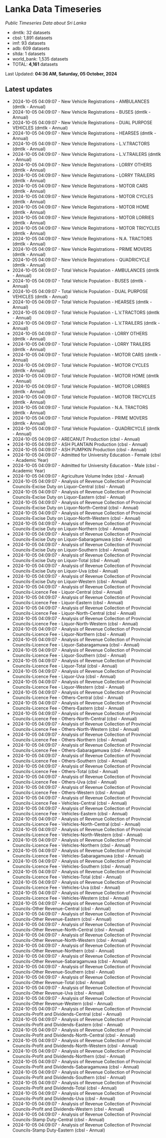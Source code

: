 # Lanka Data Timeseries
*Public Timeseries Data about Sri Lanka*

* dmtlk: 32 datasets
* cbsl: 1,891 datasets
* imf: 93 datasets
* adb: 609 datasets
* sltda: 1 datasets
* world_bank: 1,535 datasets
* TOTAL: **4,161** datasets

Last Updated: **04:36 AM, Saturday, 05 October, 2024**

## Latest updates

* 2024-10-05 04:09:07 - New Vehicle Registrations - AMBULANCES (dmtlk - Annual)
* 2024-10-05 04:09:07 - New Vehicle Registrations - BUSES (dmtlk - Annual)
* 2024-10-05 04:09:07 - New Vehicle Registrations - DUAL PURPOSE VEHICLES (dmtlk - Annual)
* 2024-10-05 04:09:07 - New Vehicle Registrations - HEARSES (dmtlk - Annual)
* 2024-10-05 04:09:07 - New Vehicle Registrations - L.V.TRACTORS (dmtlk - Annual)
* 2024-10-05 04:09:07 - New Vehicle Registrations - L.V.TRAILERS (dmtlk - Annual)
* 2024-10-05 04:09:07 - New Vehicle Registrations - LORRY OTHERS (dmtlk - Annual)
* 2024-10-05 04:09:07 - New Vehicle Registrations - LORRY TRAILERS (dmtlk - Annual)
* 2024-10-05 04:09:07 - New Vehicle Registrations - MOTOR CARS (dmtlk - Annual)
* 2024-10-05 04:09:07 - New Vehicle Registrations - MOTOR CYCLES (dmtlk - Annual)
* 2024-10-05 04:09:07 - New Vehicle Registrations - MOTOR HOME (dmtlk - Annual)
* 2024-10-05 04:09:07 - New Vehicle Registrations - MOTOR LORRIES (dmtlk - Annual)
* 2024-10-05 04:09:07 - New Vehicle Registrations - MOTOR TRICYCLES (dmtlk - Annual)
* 2024-10-05 04:09:07 - New Vehicle Registrations - N.A. TRACTORS (dmtlk - Annual)
* 2024-10-05 04:09:07 - New Vehicle Registrations - PRIME MOVERS (dmtlk - Annual)
* 2024-10-05 04:09:07 - New Vehicle Registrations - QUADRICYCLE (dmtlk - Annual)
* 2024-10-05 04:09:07 - Total Vehicle Population - AMBULANCES (dmtlk - Annual)
* 2024-10-05 04:09:07 - Total Vehicle Population - BUSES (dmtlk - Annual)
* 2024-10-05 04:09:07 - Total Vehicle Population - DUAL PURPOSE VEHICLES (dmtlk - Annual)
* 2024-10-05 04:09:07 - Total Vehicle Population - HEARSES (dmtlk - Annual)
* 2024-10-05 04:09:07 - Total Vehicle Population - L.V.TRACTORS (dmtlk - Annual)
* 2024-10-05 04:09:07 - Total Vehicle Population - L.V.TRAILERS (dmtlk - Annual)
* 2024-10-05 04:09:07 - Total Vehicle Population - LORRY OTHERS (dmtlk - Annual)
* 2024-10-05 04:09:07 - Total Vehicle Population - LORRY TRAILERS (dmtlk - Annual)
* 2024-10-05 04:09:07 - Total Vehicle Population - MOTOR CARS (dmtlk - Annual)
* 2024-10-05 04:09:07 - Total Vehicle Population - MOTOR CYCLES (dmtlk - Annual)
* 2024-10-05 04:09:07 - Total Vehicle Population - MOTOR HOME (dmtlk - Annual)
* 2024-10-05 04:09:07 - Total Vehicle Population - MOTOR LORRIES (dmtlk - Annual)
* 2024-10-05 04:09:07 - Total Vehicle Population - MOTOR TRICYCLES (dmtlk - Annual)
* 2024-10-05 04:09:07 - Total Vehicle Population - N.A. TRACTORS (dmtlk - Annual)
* 2024-10-05 04:09:07 - Total Vehicle Population - PRIME MOVERS (dmtlk - Annual)
* 2024-10-05 04:09:07 - Total Vehicle Population - QUADRICYCLE (dmtlk - Annual)
* 2024-10-05 04:09:07 - ARECANUT Production (cbsl - Annual)
* 2024-10-05 04:09:07 - ASH PLANTAIN Production (cbsl - Annual)
* 2024-10-05 04:09:07 - ASH PUMPKIN Production (cbsl - Annual)
* 2024-10-05 04:09:07 - Admitted for University Education - Female (cbsl - Academic Year)
* 2024-10-05 04:09:07 - Admitted for University Education - Male (cbsl - Academic Year)
* 2024-10-05 04:09:07 - Agriculture Volume Index (cbsl - Annual)
* 2024-10-05 04:09:07 - Analysis of Revenue Collection of Provincial Councils-Excise Duty on Liquor-Central (cbsl - Annual)
* 2024-10-05 04:09:07 - Analysis of Revenue Collection of Provincial Councils-Excise Duty on Liquor-Eastern (cbsl - Annual)
* 2024-10-05 04:09:07 - Analysis of Revenue Collection of Provincial Councils-Excise Duty on Liquor-North-Central (cbsl - Annual)
* 2024-10-05 04:09:07 - Analysis of Revenue Collection of Provincial Councils-Excise Duty on Liquor-North-Western (cbsl - Annual)
* 2024-10-05 04:09:07 - Analysis of Revenue Collection of Provincial Councils-Excise Duty on Liquor-Northern (cbsl - Annual)
* 2024-10-05 04:09:07 - Analysis of Revenue Collection of Provincial Councils-Excise Duty on Liquor-Sabaragamuwa (cbsl - Annual)
* 2024-10-05 04:09:07 - Analysis of Revenue Collection of Provincial Councils-Excise Duty on Liquor-Southern (cbsl - Annual)
* 2024-10-05 04:09:07 - Analysis of Revenue Collection of Provincial Councils-Excise Duty on Liquor-Total (cbsl - Annual)
* 2024-10-05 04:09:07 - Analysis of Revenue Collection of Provincial Councils-Excise Duty on Liquor-Uva (cbsl - Annual)
* 2024-10-05 04:09:07 - Analysis of Revenue Collection of Provincial Councils-Excise Duty on Liquor-Western (cbsl - Annual)
* 2024-10-05 04:09:07 - Analysis of Revenue Collection of Provincial Councils-Licence Fee - Liquor-Central (cbsl - Annual)
* 2024-10-05 04:09:07 - Analysis of Revenue Collection of Provincial Councils-Licence Fee - Liquor-Eastern (cbsl - Annual)
* 2024-10-05 04:09:07 - Analysis of Revenue Collection of Provincial Councils-Licence Fee - Liquor-North-Central (cbsl - Annual)
* 2024-10-05 04:09:07 - Analysis of Revenue Collection of Provincial Councils-Licence Fee - Liquor-North-Western (cbsl - Annual)
* 2024-10-05 04:09:07 - Analysis of Revenue Collection of Provincial Councils-Licence Fee - Liquor-Northern (cbsl - Annual)
* 2024-10-05 04:09:07 - Analysis of Revenue Collection of Provincial Councils-Licence Fee - Liquor-Sabaragamuwa (cbsl - Annual)
* 2024-10-05 04:09:07 - Analysis of Revenue Collection of Provincial Councils-Licence Fee - Liquor-Southern (cbsl - Annual)
* 2024-10-05 04:09:07 - Analysis of Revenue Collection of Provincial Councils-Licence Fee - Liquor-Total (cbsl - Annual)
* 2024-10-05 04:09:07 - Analysis of Revenue Collection of Provincial Councils-Licence Fee - Liquor-Uva (cbsl - Annual)
* 2024-10-05 04:09:07 - Analysis of Revenue Collection of Provincial Councils-Licence Fee - Liquor-Western (cbsl - Annual)
* 2024-10-05 04:09:07 - Analysis of Revenue Collection of Provincial Councils-Licence Fee - Others-Central (cbsl - Annual)
* 2024-10-05 04:09:07 - Analysis of Revenue Collection of Provincial Councils-Licence Fee - Others-Eastern (cbsl - Annual)
* 2024-10-05 04:09:07 - Analysis of Revenue Collection of Provincial Councils-Licence Fee - Others-North-Central (cbsl - Annual)
* 2024-10-05 04:09:07 - Analysis of Revenue Collection of Provincial Councils-Licence Fee - Others-North-Western (cbsl - Annual)
* 2024-10-05 04:09:07 - Analysis of Revenue Collection of Provincial Councils-Licence Fee - Others-Northern (cbsl - Annual)
* 2024-10-05 04:09:07 - Analysis of Revenue Collection of Provincial Councils-Licence Fee - Others-Sabaragamuwa (cbsl - Annual)
* 2024-10-05 04:09:07 - Analysis of Revenue Collection of Provincial Councils-Licence Fee - Others-Southern (cbsl - Annual)
* 2024-10-05 04:09:07 - Analysis of Revenue Collection of Provincial Councils-Licence Fee - Others-Total (cbsl - Annual)
* 2024-10-05 04:09:07 - Analysis of Revenue Collection of Provincial Councils-Licence Fee - Others-Uva (cbsl - Annual)
* 2024-10-05 04:09:07 - Analysis of Revenue Collection of Provincial Councils-Licence Fee - Others-Western (cbsl - Annual)
* 2024-10-05 04:09:07 - Analysis of Revenue Collection of Provincial Councils-Licence Fee - Vehicles-Central (cbsl - Annual)
* 2024-10-05 04:09:07 - Analysis of Revenue Collection of Provincial Councils-Licence Fee - Vehicles-Eastern (cbsl - Annual)
* 2024-10-05 04:09:07 - Analysis of Revenue Collection of Provincial Councils-Licence Fee - Vehicles-North-Central (cbsl - Annual)
* 2024-10-05 04:09:07 - Analysis of Revenue Collection of Provincial Councils-Licence Fee - Vehicles-North-Western (cbsl - Annual)
* 2024-10-05 04:09:07 - Analysis of Revenue Collection of Provincial Councils-Licence Fee - Vehicles-Northern (cbsl - Annual)
* 2024-10-05 04:09:07 - Analysis of Revenue Collection of Provincial Councils-Licence Fee - Vehicles-Sabaragamuwa (cbsl - Annual)
* 2024-10-05 04:09:07 - Analysis of Revenue Collection of Provincial Councils-Licence Fee - Vehicles-Southern (cbsl - Annual)
* 2024-10-05 04:09:07 - Analysis of Revenue Collection of Provincial Councils-Licence Fee - Vehicles-Total (cbsl - Annual)
* 2024-10-05 04:09:07 - Analysis of Revenue Collection of Provincial Councils-Licence Fee - Vehicles-Uva (cbsl - Annual)
* 2024-10-05 04:09:07 - Analysis of Revenue Collection of Provincial Councils-Licence Fee - Vehicles-Western (cbsl - Annual)
* 2024-10-05 04:09:07 - Analysis of Revenue Collection of Provincial Councils-Other Revenue-Central (cbsl - Annual)
* 2024-10-05 04:09:07 - Analysis of Revenue Collection of Provincial Councils-Other Revenue-Eastern (cbsl - Annual)
* 2024-10-05 04:09:07 - Analysis of Revenue Collection of Provincial Councils-Other Revenue-North-Central (cbsl - Annual)
* 2024-10-05 04:09:07 - Analysis of Revenue Collection of Provincial Councils-Other Revenue-North-Western (cbsl - Annual)
* 2024-10-05 04:09:07 - Analysis of Revenue Collection of Provincial Councils-Other Revenue-Northern (cbsl - Annual)
* 2024-10-05 04:09:07 - Analysis of Revenue Collection of Provincial Councils-Other Revenue-Sabaragamuwa (cbsl - Annual)
* 2024-10-05 04:09:07 - Analysis of Revenue Collection of Provincial Councils-Other Revenue-Southern (cbsl - Annual)
* 2024-10-05 04:09:07 - Analysis of Revenue Collection of Provincial Councils-Other Revenue-Total (cbsl - Annual)
* 2024-10-05 04:09:07 - Analysis of Revenue Collection of Provincial Councils-Other Revenue-Uva (cbsl - Annual)
* 2024-10-05 04:09:07 - Analysis of Revenue Collection of Provincial Councils-Other Revenue-Western (cbsl - Annual)
* 2024-10-05 04:09:07 - Analysis of Revenue Collection of Provincial Councils-Profit and Dividends-Central (cbsl - Annual)
* 2024-10-05 04:09:07 - Analysis of Revenue Collection of Provincial Councils-Profit and Dividends-Eastern (cbsl - Annual)
* 2024-10-05 04:09:07 - Analysis of Revenue Collection of Provincial Councils-Profit and Dividends-North-Central (cbsl - Annual)
* 2024-10-05 04:09:07 - Analysis of Revenue Collection of Provincial Councils-Profit and Dividends-North-Western (cbsl - Annual)
* 2024-10-05 04:09:07 - Analysis of Revenue Collection of Provincial Councils-Profit and Dividends-Northern (cbsl - Annual)
* 2024-10-05 04:09:07 - Analysis of Revenue Collection of Provincial Councils-Profit and Dividends-Sabaragamuwa (cbsl - Annual)
* 2024-10-05 04:09:07 - Analysis of Revenue Collection of Provincial Councils-Profit and Dividends-Southern (cbsl - Annual)
* 2024-10-05 04:09:07 - Analysis of Revenue Collection of Provincial Councils-Profit and Dividends-Total (cbsl - Annual)
* 2024-10-05 04:09:07 - Analysis of Revenue Collection of Provincial Councils-Profit and Dividends-Uva (cbsl - Annual)
* 2024-10-05 04:09:07 - Analysis of Revenue Collection of Provincial Councils-Profit and Dividends-Western (cbsl - Annual)
* 2024-10-05 04:09:07 - Analysis of Revenue Collection of Provincial Councils-Stamp Duty-Central (cbsl - Annual)
* 2024-10-05 04:09:07 - Analysis of Revenue Collection of Provincial Councils-Stamp Duty-Eastern (cbsl - Annual)